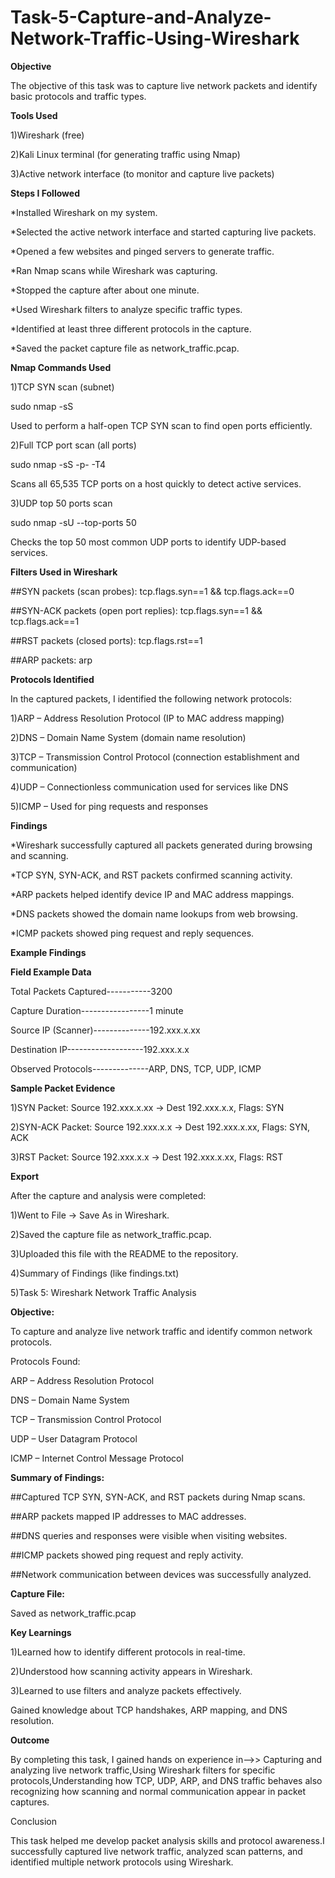 # Task-5-Capture-and-Analyze-Network-Traffic-Using-Wireshark

**Objective**

The objective of this task was to capture live network packets and identify basic protocols and traffic types.

**Tools Used**

1)Wireshark (free)

2)Kali Linux terminal (for generating traffic using Nmap)

3)Active network interface (to monitor and capture live packets)


**Steps I Followed**

*Installed Wireshark on my system.

*Selected the active network interface and started capturing live packets.

*Opened a few websites and pinged servers to generate traffic.

*Ran Nmap scans while Wireshark was capturing.

*Stopped the capture after about one minute.

*Used Wireshark filters to analyze specific traffic types.

*Identified at least three different protocols in the capture.

*Saved the packet capture file as network_traffic.pcap.


**Nmap Commands Used**


1)TCP SYN scan (subnet)

sudo nmap -sS

Used to perform a half-open TCP SYN scan to find open ports efficiently.


2)Full TCP port scan (all ports)

sudo nmap -sS -p- -T4

Scans all 65,535 TCP ports on a host quickly to detect active services.


3)UDP top 50 ports scan

sudo nmap -sU --top-ports 50

Checks the top 50 most common UDP ports to identify UDP-based services.


**Filters Used in Wireshark**

##SYN packets (scan probes): tcp.flags.syn==1 && tcp.flags.ack==0

##SYN-ACK packets (open port replies): tcp.flags.syn==1 && tcp.flags.ack==1

##RST packets (closed ports): tcp.flags.rst==1

##ARP packets: arp


**Protocols Identified**

In the captured packets, I identified the following network protocols:


1)ARP – Address Resolution Protocol (IP to MAC address mapping)

2)DNS – Domain Name System (domain name resolution)

3)TCP – Transmission Control Protocol (connection establishment and communication)

4)UDP – Connectionless communication used for services like DNS

5)ICMP – Used for ping requests and responses


**Findings**

*Wireshark successfully captured all packets generated during browsing and scanning.

*TCP SYN, SYN-ACK, and RST packets confirmed scanning activity.

*ARP packets helped identify device IP and MAC address mappings.

*DNS packets showed the domain name lookups from web browsing.

*ICMP packets showed ping request and reply sequences.


**Example Findings**

**Field	Example Data**

Total Packets Captured-----------3200

Capture Duration-----------------1 minute

Source IP (Scanner)--------------192.xxx.x.xx

Destination IP-------------------192.xxx.x.x

Observed Protocols--------------ARP, DNS, TCP, UDP, ICMP


**Sample Packet Evidence**

1)SYN Packet: Source 192.xxx.x.xx → Dest 192.xxx.x.x, Flags: SYN

2)SYN-ACK Packet: Source 192.xxx.x.x → Dest 192.xxx.x.xx, Flags: SYN, ACK

3)RST Packet: Source 192.xxx.x.x → Dest 192.xxx.x.xx, Flags: RST


**Export**

After the capture and analysis were completed:

1)Went to File → Save As in Wireshark.

2)Saved the capture file as network_traffic.pcap.

3)Uploaded this file with the README to the repository.

4)Summary of Findings (like findings.txt)

5)Task 5: Wireshark Network Traffic Analysis


**Objective:**


To capture and analyze live network traffic and identify common network protocols.

Protocols Found:

ARP – Address Resolution Protocol

DNS – Domain Name System

TCP – Transmission Control Protocol

UDP – User Datagram Protocol

ICMP – Internet Control Message Protocol


**Summary of Findings:**

##Captured TCP SYN, SYN-ACK, and RST packets during Nmap scans.


##ARP packets mapped IP addresses to MAC addresses.


##DNS queries and responses were visible when visiting websites.


##ICMP packets showed ping request and reply activity.


##Network communication between devices was successfully analyzed.


**Capture File:**

Saved as network_traffic.pcap


**Key Learnings**


1)Learned how to identify different protocols in real-time.


2)Understood how scanning activity appears in Wireshark.


3)Learned to use filters and analyze packets effectively.


Gained knowledge about TCP handshakes, ARP mapping, and DNS resolution.



**Outcome**

By completing this task, I gained hands on experience in-->> Capturing and analyzing live network traffic,Using Wireshark filters for specific protocols,Understanding how TCP, UDP, ARP, and DNS traffic behaves also recognizing how scanning and normal communication appear in packet captures.

Conclusion

This task helped me develop packet analysis skills and protocol awareness.I successfully captured live network traffic, analyzed scan patterns, and identified multiple network protocols using Wireshark.
